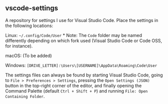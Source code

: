 vscode-settings
---------------

A repository for settings I use for Visual Studio Code. Place the settings in the following locations:

Linux:
    `~/.config/Code/User`
        * Note: The `Code` folder may be named differently depending on which fork used (Visual Studio Code or Code OSS, for instance).

macOS:
    (To be added)

Windows:
    `[DRIVE_LETTER]:\Users\[USERNAME]\AppData\Roaming\Code\User`

The settings files can always be found by starting Visual Studio Code, going to `File > Preferences > Settings`, pressing the `Open Settings (JSON)` button in the top-right corner of the editor, and finally opening the Command Palette (default `Ctrl + Shift + P`) and running `File: Open Containing Folder`.

